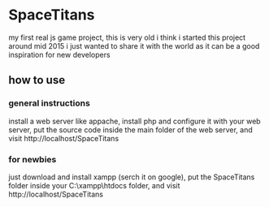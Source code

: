# SpaceTitans
my first real js game project, this is very old i think i started this project around mid 2015
i just wanted to share it with the world as it can be a good inspiration for new developers

## how to use
### general instructions
install a web server like appache,
install php and configure it with your web server,
put the source code inside the main folder of the web server,
and visit http://localhost/SpaceTitans

### for newbies
just download and install xampp (serch it on google),
put the SpaceTitans folder inside your C:\xampp\htdocs folder,
and visit http://localhost/SpaceTitans